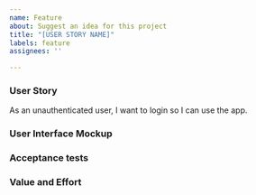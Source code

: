 ```yaml
---
name: Feature
about: Suggest an idea for this project
title: "[USER STORY NAME]"
labels: feature
assignees: ''

---
```


### User Story

As an unauthenticated user, I want to login so I can use the app.

### User Interface Mockup

### Acceptance tests

### Value and Effort
